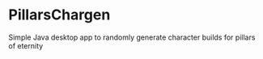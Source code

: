# PillarsChargen
Simple Java desktop app to randomly generate character builds for pillars of eternity
